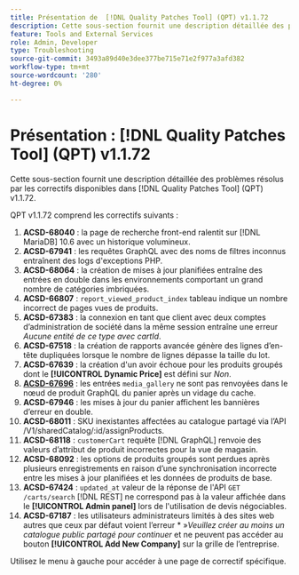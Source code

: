 ```yaml
---
title: Présentation de  [!DNL Quality Patches Tool] (QPT) v1.1.72
description: Cette sous-section fournit une description détaillée des problèmes résolus par les correctifs disponibles dans  [!DNL Quality Patches Tool] (QPT) v1.1.72.
feature: Tools and External Services
role: Admin, Developer
type: Troubleshooting
source-git-commit: 3493a89d40e3dee377be715e71e2f977a3afd382
workflow-type: tm+mt
source-wordcount: '280'
ht-degree: 0%

---
```


# Présentation : [!DNL Quality Patches Tool] (QPT) v1.1.72

Cette sous-section fournit une description détaillée des problèmes résolus par les correctifs disponibles dans [!DNL Quality Patches Tool] (QPT) v1.1.72.

QPT v1.1.72 comprend les correctifs suivants :
1. **ACSD-68040** : la page de recherche front-end ralentit sur [!DNL MariaDB] 10.6 avec un historique volumineux.
1. **ACSD-67941** : les requêtes GraphQL avec des noms de filtres inconnus entraînent des logs d&#39;exceptions PHP.
1. **ACSD-68064** : la création de mises à jour planifiées entraîne des entrées en double dans les environnements comportant un grand nombre de catégories imbriquées.
1. **ACSD-66807** : `report_viewed_product_index` tableau indique un nombre incorrect de pages vues de produits.
1. **ACSD-67383** : la connexion en tant que client avec deux comptes d’administration de société dans la même session entraîne une erreur *Aucune entité de ce type avec cartId*.
1. **ACSD-67518** : la création de rapports avancée génère des lignes d’en-tête dupliquées lorsque le nombre de lignes dépasse la taille du lot.
1. **ACSD-67639** : la création d&#39;un avoir échoue pour les produits groupés dont le **[!UICONTROL Dynamic Price]** est défini sur *Non*.
1. **[ACSD-67696](/help/tools/quality-patches-tool/patches-available-in-qpt/v1-1-72/acsd-67696.md)** : les entrées `media_gallery` ne sont pas renvoyées dans le nœud de produit GraphQL du panier après un vidage du cache.
1. **ACSD-67946** : les mises à jour du panier affichent les bannières d’erreur en double.
1. **ACSD-68011** : SKU inexistantes affectées au catalogue partagé via l’API /V1/sharedCatalog/:id/assignProducts.
1. **ACSD-68118** : `customerCart` requête [!DNL GraphQL] renvoie des valeurs d’attribut de produit incorrectes pour la vue de magasin.
1. **ACSD-68092** : les options de produits groupés sont perdues après plusieurs enregistrements en raison d’une synchronisation incorrecte entre les mises à jour planifiées et les données de produits de base.
1. **ACSD-67424** : `updated_at` valeur de la réponse de l&#39;API `GET /carts/search` [!DNL REST] ne correspond pas à la valeur affichée dans le **[!UICONTROL Admin panel]** lors de l&#39;utilisation de devis négociables.
1. **ACSD-67187** : les utilisateurs administrateurs limités à des sites web autres que ceux par défaut voient l’erreur * »*Veuillez créer au moins un catalogue public partagé pour continuer* et ne peuvent pas accéder au bouton **[!UICONTROL Add New Company]** sur la grille de l’entreprise.

Utilisez le menu à gauche pour accéder à une page de correctif spécifique.
